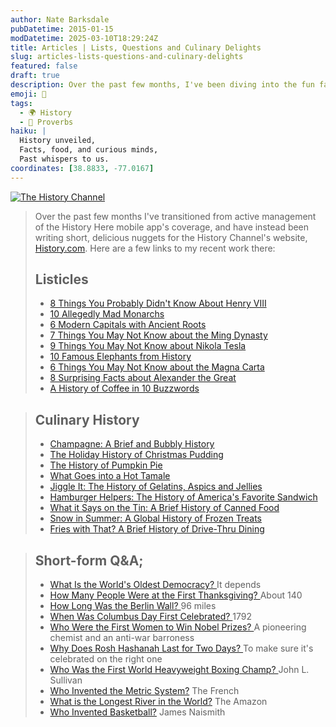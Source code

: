 ```yaml
---
author: Nate Barksdale
pubDatetime: 2015-01-15
modDatetime: 2025-03-10T18:29:24Z
title: Articles | Lists, Questions and Culinary Delights
slug: articles-lists-questions-and-culinary-delights
featured: false
draft: true
description: Over the past few months, I've been diving into the fun facts and intriguing stories of history for the History Channel's website.
emoji: 📜
tags:
  - 🌍 History
  - 🍲 Proverbs
haiku: |
  History unveiled,  
  Facts, food, and curious minds,  
  Past whispers to us.
coordinates: [38.8833, -77.0167]
---
```


[![The History Channel](https://www.natebarksdale.com/wp-content/uploads/2014/03/history-log.png)](http://www.history.com/topics)

> Over the past few months I've transitioned from active management of the History Here mobile app's coverage, and have instead been writing short, delicious nuggets for the History Channel's website, [History.com](http://www.History.com). Here are a few links to my recent work there:
>
> ## Listicles
>
> - [8 Things You Probably Didn't Know About Henry VIII](http://www.history.com/news/history-lists/8-things-you-probably-didnt-know-about-henry-viii)
> - [10 Allegedly Mad Monarchs](http://www.history.com/news/history-lists/10-allegedly-mad-monarchs)
> - [6 Modern Capitals with Ancient Roots](http://www.history.com/news/history-lists/6-modern-capitals-with-ancient-roots)
> - [7 Things You May Not Know about the Ming Dynasty](http://www.history.com/news/history-lists/7-things-you-may-not-know-about-the-ming-dynasty)
> - [9 Things You May Not Know about Nikola Tesla](http://www.history.com/news/history-lists/9-things-you-may-not-know-about-nikola-tesla)
> - [10 Famous Elephants from History](http://www.history.com/news/history-lists/10-famous-elephants-from-history)
> - [6 Things You May Not Know about the Magna Carta](http://www.history.com/news/history-lists/6-things-you-might-not-know-about-the-magna-carta)
> - [8 Surprising Facts about Alexander the Great](http://www.history.com/news/history-lists/eight-surprising-facts-about-alexander-the-great)
> - [A History of Coffee in 10 Buzzwords](http://www.history.com/news/history-lists/a-history-of-coffee-in-10-buzzwords)

> ## Culinary History
>
> - [Champagne: A Brief and Bubbly History](http://www.history.com/news/hungry-history/champagne-a-brief-and-bubbly-history)
> - [The Holiday History of Christmas Pudding](http://www.history.com/news/hungry-history/the-holiday-history-of-christmas-pudding)
> - [The History of Pumpkin Pie](http://www.history.com/news/hungry-history/the-history-of-pumpkin-pie)
> - [What Goes into a Hot Tamale](http://www.history.com/news/hungry-history/what-goes-into-a-hot-tamale)
> - [Jiggle It: The History of Gelatins, Aspics and Jellies](http://www.history.com/news/hungry-history/jiggle-it-the-history-of-gelatins-aspics-and-jellies)
> - [Hamburger Helpers: The History of America's Favorite Sandwich](http://www.history.com/news/hungry-history/hamburger-helpers-the-history-of-americas-favorite-sandwich)
> - [What it Says on the Tin: A Brief History of Canned Food](http://www.history.com/news/hungry-history/what-it-says-on-the-tin-a-brief-history-of-canned-food)
> - [Snow in Summer: A Global History of Frozen Treats](http://www.history.com/news/hungry-history/snow-in-summer-a-global-history-of-ice-cream-and-other-frozen-treats)
> - [Fries with That? A Brief History of Drive-Thru Dining](http://www.history.com/news/hungry-history/fries-with-that-a-brief-history-of-drive-thru-dining)

> ## Short-form Q&A;
>
> - [What Is the World's Oldest Democracy? ](http://www.history.com/news/ask-history/what-is-the-worlds-oldest-democracy)It depends
> - [How Many People Were at the First Thanksgiving? ](http://www.history.com/news/ask-history/how-many-people-were-at-the-first-thanksgiving)About 140
> - [How Long Was the Berlin Wall? ](http://www.history.com/news/ask-history/how-long-was-the-berlin-wall)96 miles
> - [When Was Columbus Day First Celebrated? ](http://www.history.com/news/ask-history/when-was-columbus-day-first-celebrated)1792
> - [Who Were the First Women to Win Nobel Prizes? ](http://www.history.com/news/ask-history/who-were-the-first-women-to-win-nobel-prizes)A pioneering chemist and an anti-war barroness
> - [Why Does Rosh Hashanah Last for Two Days? ](http://www.history.com/news/ask-history/why-does-rosh-hashanah-last-for-two-days)To make sure it's celebrated on the right one
> - [Who Was the First World Heavyweight Boxing Champ? ](http://www.history.com/news/ask-history/who-was-the-first-world-heavyweight-boxing-champ)John L. Sullivan
> - [Who Invented the Metric System?](http://www.history.com/news/ask-history/who-invented-the-metric-system) The French
> - [What is the Longest River in the World?](http://www.history.com/news/ask-history/what-is-the-longest-river-in-the-world) The Amazon
> - [Who Invented Basketball?](http://www.history.com/news/ask-history/who-invented-basketball) James Naismith
